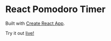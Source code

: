 # React Pomodoro Timer

Built with [Create React App](https://github.com/facebook/create-react-app).

Try it out [live!](https://ibrae1.github.io/react-pomodoro/)
